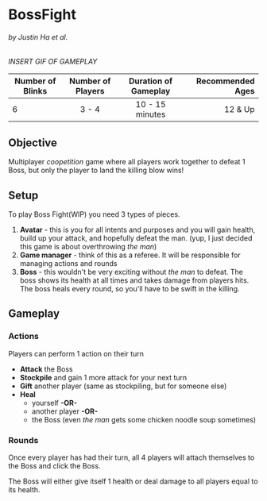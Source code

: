 # BossFight
###### by Justin Ha et al.

_INSERT GIF OF GAMEPLAY_
  
| Number of Blinks | Number of Players | Duration of Gameplay | Recommended Ages |
|------------------|:-----------------:|:--------------------:|-----------------:|
| 6                | 3 - 4             |  10 - 15 minutes     | 12 & Up          |

## Objective
Multiplayer _coopetition_ game where all players work together to defeat 1 Boss, but only the player to land the killing blow wins!

## Setup
To play Boss Fight(WIP) you need 3 types of pieces.
1. **Avatar** - this is you for all intents and purposes and you will gain health, build up your attack, and hopefully defeat the man. (yup, I just decided this game is about overthrowing _the man_)
2. **Game manager** - think of this as a referee. It will be responsible for managing actions and rounds
3. **Boss** - this wouldn't be very exciting without _the man_ to defeat. The boss shows its health at all times and takes damage from players hits. The boss heals every round, so you'll have to be swift in the killing.

## Gameplay

### Actions
Players can perform 1 action on their turn

- **Attack** the Boss
- **Stockpile** and gain 1 more attack for your next turn
- **Gift** another player (same as stockpiling, but for someone else)
- **Heal**
  - yourself **-OR-**
  - another player **-OR-**
  - the Boss (even _the man_ gets some chicken noodle soup sometimes)

### Rounds

Once every player has had their turn, all 4 players will attach themselves to the Boss and click the Boss. 

The Boss will either give itself 1 health or deal damage to all players equal to its health.

